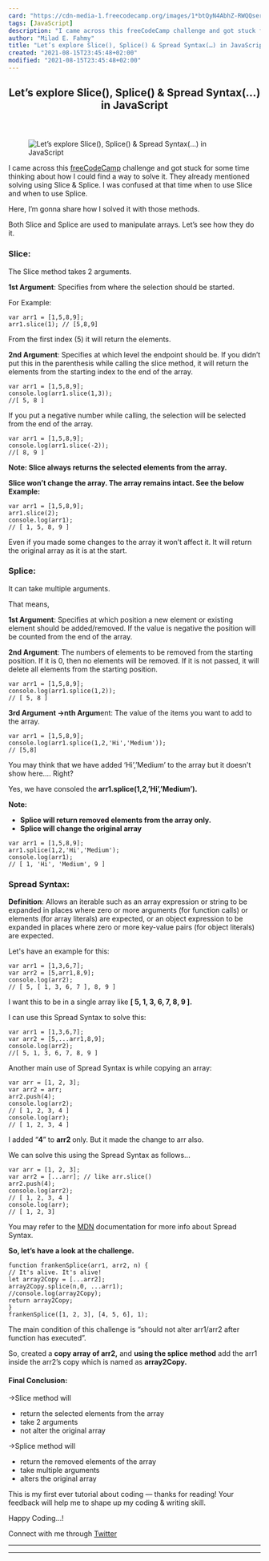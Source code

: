 ```yaml
---
card: "https://cdn-media-1.freecodecamp.org/images/1*btQyN4AbhZ-RWQQser8y5A.jpeg"
tags: [JavaScript]
description: "I came across this freeCodeCamp challenge and got stuck for s"
author: "Milad E. Fahmy"
title: "Let’s explore Slice(), Splice() & Spread Syntax(…) in JavaScript"
created: "2021-08-15T23:45:48+02:00"
modified: "2021-08-15T23:45:48+02:00"
---
```

<div class="site-wrapper">
<main id="site-main" class="site-main outer">
<div class="inner">
<article class="post-full post tag-javascript tag-es6 tag-tech tag-programming tag-coding ">
<header class="post-full-header">
<h1 class="post-full-title">Let’s explore Slice(), Splice() &amp; Spread Syntax(…) in JavaScript</h1>
</header>
<figure class="post-full-image">
<picture>
<source media="(max-width: 700px)" sizes="1px" srcset="data:image/gif;base64,R0lGODlhAQABAIAAAAAAAP///yH5BAEAAAAALAAAAAABAAEAAAIBRAA7 1w">
<source media="(min-width: 701px)" sizes="(max-width: 800px) 400px,
(max-width: 1170px) 700px,
1400px" srcset="https://cdn-media-1.freecodecamp.org/images/1*btQyN4AbhZ-RWQQser8y5A.jpeg 300w,
https://cdn-media-1.freecodecamp.org/images/1*btQyN4AbhZ-RWQQser8y5A.jpeg 600w,
https://cdn-media-1.freecodecamp.org/images/1*btQyN4AbhZ-RWQQser8y5A.jpeg 1000w,
https://cdn-media-1.freecodecamp.org/images/1*btQyN4AbhZ-RWQQser8y5A.jpeg 2000w">
<img onerror="this.style.display='none'" src="https://cdn-media-1.freecodecamp.org/images/1*btQyN4AbhZ-RWQQser8y5A.jpeg" alt="Let’s explore Slice(), Splice() &amp; Spread Syntax(…) in JavaScript">
</picture>
</figure>
<section class="post-full-content">
<div class="post-content">
<p>I came across this <a href="https://learn.freecodecamp.org/javascript-algorithms-and-data-structures/basic-algorithm-scripting/slice-and-splice" rel="noopener">freeCodeCamp</a> challenge and got stuck for some time thinking about how I could find a way to solve it. They already mentioned solving using Slice &amp; Splice. I was confused at that time when to use Slice and when to use Splice.</p><p>Here, I’m gonna share how I solved it with those methods.</p><p>Both Slice and Splice are used to manipulate arrays. Let’s see how they do it.</p><h3 id="slice-">Slice:</h3><p>The Slice method takes 2 arguments.</p><p><strong>1st Argument</strong>: Specifies from where the selection should be started.</p><p>For Example:</p><pre><code class="language-javascript">var arr1 = [1,5,8,9];
arr1.slice(1); // [5,8,9]</code></pre><p>From the first index (5) it will return the elements.</p><p><strong>2nd Argument</strong>: Specifies at which level the endpoint should be. If you didn’t put this in the parenthesis while calling the slice method, it will return the elements from the starting index to the end of the array.</p><pre><code class="language-javascript">var arr1 = [1,5,8,9];
console.log(arr1.slice(1,3));
//[ 5, 8 ]</code></pre><p>If you put a negative number while calling, the selection will be selected from the end of the array.</p><pre><code class="language-javascript">var arr1 = [1,5,8,9];
console.log(arr1.slice(-2));
//[ 8, 9 ]</code></pre><p><strong>Note: Slice always returns the selected elements from the array.</strong></p><p><strong>Slice won’t change the array. The array remains intact. See the below Example:</strong></p><pre><code class="language-javascript">var arr1 = [1,5,8,9];
arr1.slice(2);
console.log(arr1);
// [ 1, 5, 8, 9 ]</code></pre><p>Even if you made some changes to the array it won’t affect it. It will return the original array as it is at the start.</p><h3 id="splice-"><strong>Splice:</strong></h3><p>It can take multiple arguments.</p><p>That means,</p><p><strong>1st Argument</strong>: Specifies at which position a new element or existing element should be added/removed. If the value is negative the position will be counted from the end of the array.</p><p><strong>2nd Argument</strong>: The numbers of elements to be removed from the starting position. If it is 0, then no elements will be removed. If it is not passed, it will delete all elements from the starting position.</p><pre><code class="language-javascript">var arr1 = [1,5,8,9];
console.log(arr1.splice(1,2));
// [ 5, 8 ]</code></pre><p><strong>3rd Argument -&gt;nth Argum</strong>ent: The value of the items you want to add to the array.</p><pre><code class="language-javascript">var arr1 = [1,5,8,9];
console.log(arr1.splice(1,2,'Hi','Medium'));
// [5,8]</code></pre><p>You may think that we have added ‘Hi’,’Medium’ to the array but it doesn't show here…. Right?</p><p>Yes, we have consoled the<strong> arr1.splice(1,2,’Hi’,’Medium’).</strong></p><p><strong>Note:</strong></p><ul><li><strong>Splice will return removed elements from the array only.</strong></li><li><strong>Splice will change the original array</strong></li></ul><pre><code class="language-javascript">var arr1 = [1,5,8,9];
arr1.splice(1,2,'Hi','Medium');
console.log(arr1);
// [ 1, 'Hi', 'Medium', 9 ]</code></pre><h3 id="spread-syntax-"><strong>Spread Syntax:</strong></h3><p><strong>Definition</strong>: Allows an iterable such as an array expression or string to be expanded in places where zero or more arguments (for function calls) or elements (for array literals) are expected, or an object expression to be expanded in places where zero or more key-value pairs (for object literals) are expected.</p><p>Let's have an example for this:</p><pre><code class="language-javascript">var arr1 = [1,3,6,7];
var arr2 = [5,arr1,8,9];
console.log(arr2);
// [ 5, [ 1, 3, 6, 7 ], 8, 9 ]</code></pre><p>I want this to be in a single array like <strong>[ 5, 1, 3, 6, 7, 8, 9 ].</strong></p><p>I can use this Spread Syntax to solve this:</p><pre><code class="language-javascript">var arr1 = [1,3,6,7];
var arr2 = [5,...arr1,8,9];
console.log(arr2);
//[ 5, 1, 3, 6, 7, 8, 9 ]</code></pre><p>Another main use of Spread Syntax is while copying an array:</p><pre><code class="language-javascript">var arr = [1, 2, 3];
var arr2 = arr;
arr2.push(4);
console.log(arr2);
// [ 1, 2, 3, 4 ]
console.log(arr);
// [ 1, 2, 3, 4 ]</code></pre><p>I added “<strong>4</strong>” to <strong>arr2 </strong>only. But it made the change to arr also.</p><p>We can solve this using the Spread Syntax as follows...</p><pre><code class="language-javascript">var arr = [1, 2, 3];
var arr2 = [...arr]; // like arr.slice()
arr2.push(4);
console.log(arr2);
// [ 1, 2, 3, 4 ]
console.log(arr);
// [ 1, 2, 3]</code></pre><p>You may refer to the <a href="https://developer.mozilla.org/en-US/docs/Web/JavaScript/Reference/Operators/Spread_syntax" rel="noopener">MDN</a> documentation for more info about Spread Syntax.</p><p><strong>So, let’s have a look at the challenge.</strong></p><pre><code class="language-javascript">function frankenSplice(arr1, arr2, n) {
// It's alive. It's alive!
let array2Copy = [...arr2];
array2Copy.splice(n,0, ...arr1);
//console.log(array2Copy);
return array2Copy;
}
frankenSplice([1, 2, 3], [4, 5, 6], 1);</code></pre><p>The main condition of this challenge is “should not alter arr1/arr2 after function has executed”.</p><p>So, created a <strong>copy array of arr2,</strong> and <strong>using the splice</strong> <strong>method</strong> add the arr1 inside the arr2’s copy which is named as <strong>array2Copy.</strong></p><h4 id="final-conclusion-"><strong>Final Conclusion:</strong></h4><p>-&gt;Slice method will</p><ul><li>return the selected elements from the array</li><li>take 2 arguments</li><li>not alter the original array</li></ul><p>-&gt;Splice method will</p><ul><li>return the removed elements of the array</li><li>take multiple arguments</li><li>alters the original array</li></ul><p>This is my first ever tutorial about coding — thanks for reading! Your feedback will help me to shape up my coding &amp; writing skill.</p><p>Happy Coding…!</p><p>Connect with me through <a href="https://twitter.com/parathantl" rel="noopener">Twitter</a></p>
</div>
<hr>
<hr>
</section>
</article>
</div>
</main>
</div>
<!-- Google Tag Manager (noscript) -->
<!-- End Google Tag Manager (noscript) -->
